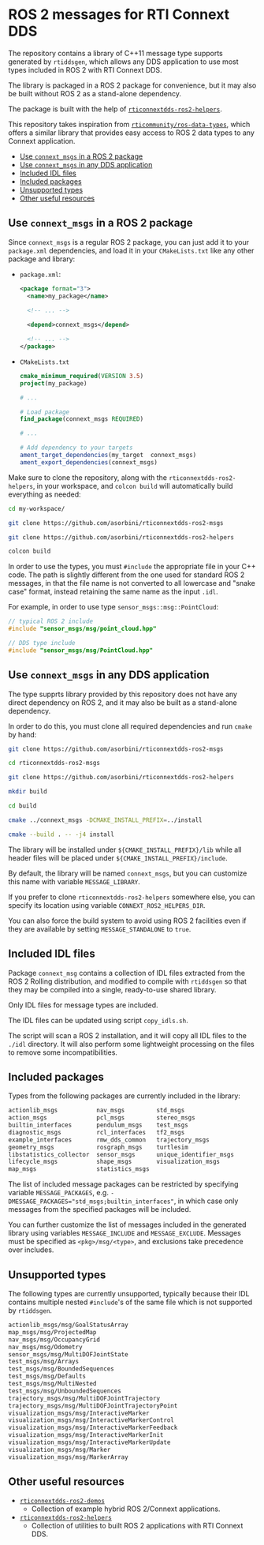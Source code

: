 # ROS 2 messages for RTI Connext DDS

The repository contains a library of C++11 message type supports generated by
`rtiddsgen`, which allows any DDS application to use most types included in ROS 2
with RTI Connext DDS.

The library is packaged in a ROS 2 package for convenience, but it may also be
built without ROS 2 as a stand-alone dependency.

The package is built with the help of [`rticonnextdds-ros2-helpers`](https://github.com/asorbini/rticonnextdds-ros2-helpers).

This repository takes inspiration from [`rticommunity/ros-data-types`](https://github.com/rticommunity/ros-data-types),
which offers a similar library that provides easy access to ROS 2 data types to
any Connext application.

- [Use `connext_msgs` in a ROS 2 package](#use-connext_msgs-in-a-ros-2-package)
- [Use `connext_msgs` in any DDS application](#use-connext_msgs-in-any-dds-application)
- [Included IDL files](#included-idl-files)
- [Included packages](#included-packages)
- [Unsupported types](#unsupported-types)
- [Other useful resources](#other-useful-resources)

## Use `connext_msgs` in a ROS 2 package

Since `connext_msgs` is a regular ROS 2 package, you can just add it to your
`package.xml` dependencies, and load it in your `CMakeLists.txt` like any other
package and library:

- `package.xml`:

  ```xml
  <package format="3">
    <name>my_package</name>
    
    <!-- ... -->

    <depend>connext_msgs</depend>
  
    <!-- ... -->
  </package>
  ```

- `CMakeLists.txt`

  ```cmake
  cmake_minimum_required(VERSION 3.5)
  project(my_package)

  # ...

  # Load package
  find_package(connext_msgs REQUIRED)

  # ...

  # Add dependency to your targets
  ament_target_dependencies(my_target  connext_msgs)
  ament_export_dependencies(connext_msgs)

  ```

 Make sure to clone the repository, along with the `rticonnextdds-ros2-helpers`,
 in your workspace, and `colcon build` will automatically build everything as
 needed:

 ```sh
cd my-workspace/

git clone https://github.com/asorbini/rticonnextdds-ros2-msgs

git clone https://github.com/asorbini/rticonnextdds-ros2-helpers

colcon build
 ```

In order to use the types, you must `#include` the appropriate file in your C++
code. The path is slightly different from the one used for standard ROS 2 messages,
in that the file name is not converted to all lowercase and "snake case" format,
instead retaining the same name as the input `.idl`.

For example, in order to use type `sensor_msgs::msg::PointCloud`:

```cpp
// typical ROS 2 include
#include "sensor_msgs/msg/point_cloud.hpp"

// DDS type include
#include "sensor_msgs/msg/PointCloud.hpp"
```

## Use `connext_msgs` in any DDS application

The type supprts library provided by this repository does not have any direct
dependency on ROS 2, and it may also be built as a stand-alone dependency.

In order to do this, you must clone all required dependencies and run `cmake`
by hand:

```sh
git clone https://github.com/asorbini/rticonnextdds-ros2-msgs

cd rticonnextdds-ros2-msgs

git clone https://github.com/asorbini/rticonnextdds-ros2-helpers

mkdir build

cd build

cmake ../connext_msgs -DCMAKE_INSTALL_PREFIX=../install

cmake --build . -- -j4 install
```

The library will be installed under `${CMAKE_INSTALL_PREFIX}/lib` while all
header files will be placed under `${CMAKE_INSTALL_PREFIX}/include`.

By default, the library will be named `connext_msgs`, but you can customize
this name with variable `MESSAGE_LIBRARY`.

If you prefer to clone `rticonnextdds-ros2-helpers` somewhere else, you can specify
its location using variable `CONNEXT_ROS2_HELPERS_DIR`.

You can also force the build system to avoid using ROS 2 facilities even if they
are available by setting `MESSAGE_STANDALONE` to `true`.

## Included IDL files

Package `connext_msg` contains a collection of IDL files extracted from the
ROS 2 Rolling distribution, and modified to compile with `rtiddsgen` so that
they may be compiled into a single, ready-to-use shared library.

Only IDL files for message types are included.

The IDL files can be updated using script `copy_idls.sh`.

The script will scan a ROS 2 installation, and it will copy all IDL files
to the `./idl` directory. It will also perform some lightweight processing on
the files to remove some incompatibilities.

## Included packages

Types from the following packages are currently included in the library:

```txt
actionlib_msgs           nav_msgs         std_msgs
action_msgs              pcl_msgs         stereo_msgs
builtin_interfaces       pendulum_msgs    test_msgs
diagnostic_msgs          rcl_interfaces   tf2_msgs
example_interfaces       rmw_dds_common   trajectory_msgs
geometry_msgs            rosgraph_msgs    turtlesim
libstatistics_collector  sensor_msgs      unique_identifier_msgs
lifecycle_msgs           shape_msgs       visualization_msgs
map_msgs                 statistics_msgs
```

The list of included message packages can be restricted by specifying variable
`MESSAGE_PACKAGES`, e.g. `-DMESSAGE_PACKAGES="std_msgs;builtin_interfaces"`, in
which case only messages from the specified packages will be included.

You can further customize the list of messages included in the generated
library using variables `MESSAGE_INCLUDE` and `MESSAGE_EXCLUDE`. Messages must
be specified as `<pkg>/msg/<type>`, and exclusions take precedence over includes.

## Unsupported types

The following types are currently unsupported, typically because their IDL
contains multiple nested `#include`'s of the same file which is not
supported by `rtiddsgen`.

```txt
actionlib_msgs/msg/GoalStatusArray
map_msgs/msg/ProjectedMap
nav_msgs/msg/OccupancyGrid
nav_msgs/msg/Odometry
sensor_msgs/msg/MultiDOFJointState
test_msgs/msg/Arrays
test_msgs/msg/BoundedSequences
test_msgs/msg/Defaults
test_msgs/msg/MultiNested
test_msgs/msg/UnboundedSequences
trajectory_msgs/msg/MultiDOFJointTrajectory
trajectory_msgs/msg/MultiDOFJointTrajectoryPoint
visualization_msgs/msg/InteractiveMarker
visualization_msgs/msg/InteractiveMarkerControl
visualization_msgs/msg/InteractiveMarkerFeedback
visualization_msgs/msg/InteractiveMarkerInit
visualization_msgs/msg/InteractiveMarkerUpdate
visualization_msgs/msg/Marker
visualization_msgs/msg/MarkerArray
```

## Other useful resources

- [`rticonnextdds-ros2-demos`](https://github.com/asorbini/rticonnextdds-ros2-demos)
  - Collection of example hybrid ROS 2/Connext applications.
- [`rticonnextdds-ros2-helpers`](https://github.com/asorbini/rticonnextdds-ros2-helpers)
  - Collection of utilities to built ROS 2 applications with RTI Connext DDS.
